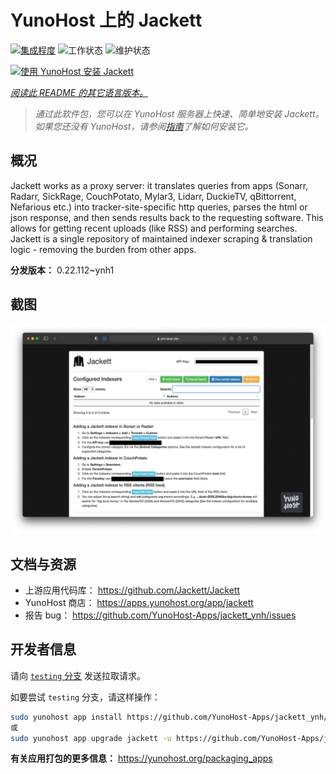 <!--
注意：此 README 由 <https://github.com/YunoHost/apps/tree/master/tools/readme_generator> 自动生成
请勿手动编辑。
-->

# YunoHost 上的 Jackett

[![集成程度](https://dash.yunohost.org/integration/jackett.svg)](https://dash.yunohost.org/appci/app/jackett) ![工作状态](https://ci-apps.yunohost.org/ci/badges/jackett.status.svg) ![维护状态](https://ci-apps.yunohost.org/ci/badges/jackett.maintain.svg)

[![使用 YunoHost 安装 Jackett](https://install-app.yunohost.org/install-with-yunohost.svg)](https://install-app.yunohost.org/?app=jackett)

*[阅读此 README 的其它语言版本。](./ALL_README.md)*

> *通过此软件包，您可以在 YunoHost 服务器上快速、简单地安装 Jackett。*  
> *如果您还没有 YunoHost，请参阅[指南](https://yunohost.org/install)了解如何安装它。*

## 概况

Jackett works as a proxy server: it translates queries from apps (Sonarr, Radarr, SickRage, CouchPotato, Mylar3, Lidarr, DuckieTV, qBittorrent, Nefarious etc.) into tracker-site-specific http queries, parses the html or json response, and then sends results back to the requesting software. This allows for getting recent uploads (like RSS) and performing searches. Jackett is a single repository of maintained indexer scraping & translation logic - removing the burden from other apps.


**分发版本：** 0.22.112~ynh1

## 截图

![Jackett 的截图](./doc/screenshots/demo.png)

## 文档与资源

- 上游应用代码库： <https://github.com/Jackett/Jackett>
- YunoHost 商店： <https://apps.yunohost.org/app/jackett>
- 报告 bug： <https://github.com/YunoHost-Apps/jackett_ynh/issues>

## 开发者信息

请向 [`testing` 分支](https://github.com/YunoHost-Apps/jackett_ynh/tree/testing) 发送拉取请求。

如要尝试 `testing` 分支，请这样操作：

```bash
sudo yunohost app install https://github.com/YunoHost-Apps/jackett_ynh/tree/testing --debug
或
sudo yunohost app upgrade jackett -u https://github.com/YunoHost-Apps/jackett_ynh/tree/testing --debug
```

**有关应用打包的更多信息：** <https://yunohost.org/packaging_apps>
